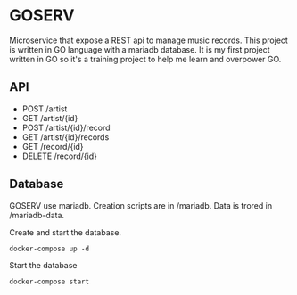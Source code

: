 # GOSERV

Microservice that expose a REST api to manage music records. This project is written in GO language with a mariadb database. It is my first project written in GO so it's a training project to help me learn and overpower GO.

## API
* POST   /artist
* GET    /artist/{id}
* POST   /artist/{id}/record
* GET    /artist/{id}/records
* GET    /record/{id}
* DELETE /record/{id}

## Database
GOSERV use mariadb. Creation scripts are in /mariadb. Data is trored in /mariadb-data.

Create and start the database.
```
docker-compose up -d
```

Start the database
```
docker-compose start
```
